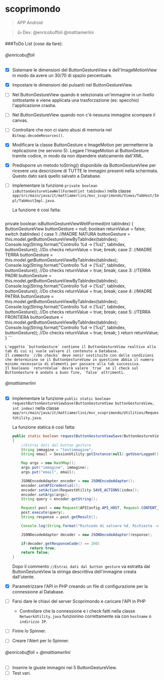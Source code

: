 # scoprimondo
> APP Android

> :+1: Dev: @enricobuffoli @mattiamerlini

###ToDo List (cose da fare):
###### @enricobuffoli
- [X] Sistemare le dimensioni del ButtonGestureView e dell'ImageMotionView in modo da avere un 30/70 di spazio percentuale.
- [X] Impostare le dimensioni dei pulsanti nel ButtonGestureView.
- [ ] Nel ButtonGestureView quando è selezionata un'immagine in un livello sottostante e viene applicata una trasforzazione (es: specchio) l'applicazione crasha.
- [ ] Nel ButtonGestureView quando non c'è nessuna immagine scompare il canvas.
- [ ] Controllare che non ci siano abusi di memoria nel `Bitmap.decodeResorces()`.
- [X] Modificare la classe ButtonGesture e ImageMotion per permetterne la replicazione (ne servono 5). Legare l'ImageMotion al ButtonGesture tramite codice, in modo da non dipendere staticamente dall'XML.
- [X] Predisporre un metodo toString() disponibile da ButtonGestureView per ricevere una descrizione di TUTTE le immagini presenti nella schermata. Questo dato sarà quello salvato a Database.
- [ ] Implementare la funzione `private boolean isButtonGestureViewWellFormed(int tabIndex)` nella classe `app/src/main/java/it/mattiamerlini/mvc_scoprimondo/Views/TabHost/Impl/TabHostImpl.java`.

    La funzione è così fatta:

    ```java
private boolean isButtonGestureViewWellFormed(int tabIndex)
{
        ButtonGestureView buttonGesture = null;
        boolean returnValue = false;
        switch (tabIndex)
        {
            case 1: //MADRE NATURA
                buttonGesture = this.model.getButtonGestureViewByTabIndex(tabIndex);
                Console.log(String.format("Controllo %d -> [%s]", tabIndex, buttonGesture));
                //Do checks
                returnValue = true;
                break;
            case 2: //MADRE TERRA
                buttonGesture = this.model.getButtonGestureViewByTabIndex(tabIndex);
                Console.log(String.format("Controllo %d -> [%s]", tabIndex, buttonGesture));
                //Do checks
                returnValue = true;
                break;
            case 3: //TERRA PADRI
                buttonGesture = this.model.getButtonGestureViewByTabIndex(tabIndex);
                Console.log(String.format("Controllo %d -> [%s]", tabIndex, buttonGesture));
                //Do checks
                returnValue = true;
                break;
            case 4: //MADRE PATRIA
                buttonGesture = this.model.getButtonGestureViewByTabIndex(tabIndex);
                Console.log(String.format("Controllo %d -> [%s]", tabIndex, buttonGesture));
                //Do checks
                returnValue = true;
                break;
            case 5: //TERRA FRONTIERA
                buttonGesture = this.model.getButtonGestureViewByTabIndex(tabIndex);
                Console.log(String.format("Controllo %d -> [%s]", tabIndex, buttonGesture));
                //Do checks
                returnValue = true;
                break;
        }
        return returnValue;
}
    ```
    
    L'oggetto `buttonGesture` contiene il ButtonGestureView realtivo alla tab di cui si vuole salvare il contenuto a Database.
    Il commento `//Do checks` deve venir sostituito con delle condizioni che determinino se il ButtonGestureView in questione abbia il numero minimo necessario di elementi per passare alla tab successiva.
    Il booleano `returnValue` dovrà valere `true` se il check sul ButtonGesture è andato a buon fine, `false` altrimenti.
###### @mattiamerlini
- [X] Implementare la funzione `public static boolean requestButtonGestureViewSave(ButtonGestureView buttonGestureView, int index)` nella classe `app/src/main/java/it/mattiamerlini/mvc_scoprimondo/Utilities/RequestUtility.java`.

    La funzione statica è così fatta:
    ```java
    public static boolean requestButtonGestureViewSave(ButtonGestureView buttonGestureView, int index)
    {
        //Estrai dati dal button gesture
        String immagine = "testimmagine";
        String email = SessionUtility.getInstance(null).getUserLogged().getEmail();

        Map args = new HashMap();
        args.put("immagine", immagine);
        args.put("email", email);

        JSONEncodeAdapter encoder = new JSONEncodeAdapter();
        encoder.setAPICredential();
        encoder.setAction(RequestUtility.SAVE_ACTIONS[index]);
        encoder.setArgs(args);
        String query = encoder.getString();

        Request post = new Request(APIConfig.API_HOST, Request.CONTENT_TYPE_JSON);
        post.execute(query);
        String response = post.getResult();

        Console.log(String.format("Richiedo di salvare %d. Richiesta -> [%s] Risposta -> [%s]", index, query, response));

        JSONDecodeAdapter decoder = new JSONDecodeAdapter(response);

        if(decoder.getResponseCode() == 200)
            return true;
        return false;
    }
    ```
    
    Dopo il commento `//Estrai dati dal button gesture` va estratta dal ButtonGestureView la stringa descrittiva dell'immagine creata dall'utente.
- [X] Parametrizzare l'API in PHP creando un file di configurazione per la connessione al Database.
- [ ] Farsi dare le chiavi del server Scoprimondo e caricare l'API in PHP
    - Controllare che la connessione e i check fatti nella classe `NetworkUtility.java` funzionino correttamente sia con `hostname` o `indirizzo IP`.
- [ ] Finire lo Spinner.
- [ ] Creare l'Alert per lo Spinner.
###### @enricobuffoli + @mattiamerlini
- [ ] Inserire le giuste immagini nei 5 ButtonGestureView.
- [ ] Test vari.
